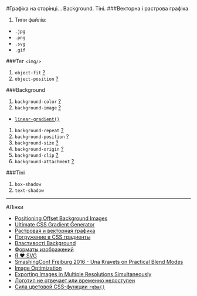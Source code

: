 #Графіка на сторінці. <img/>. Background. Тіні.
###Векторна і растрова графіка
1. Типи файлів:
  - `.jpg`
  - `.png`
  - `.svg`
  - `.gif`
  
###Тег `<img/>`
1. `object-fit` [?](http://caniuse.com/#search=object-fit)
1. `object-position` [?](https://css-tricks.com/almanac/properties/o/object-position/)

###Background
1. `background-color` [?](https://css-tricks.com/almanac/properties/b/background-color/)
1. `background-image` [?](https://css-tricks.com/almanac/properties/b/background-image/)
  - [`linear-gradient()`](http://www.colorzilla.com/gradient-editor/)
1. `background-repeat` [?](https://css-tricks.com/almanac/properties/b/background-repeat/)
1. `background-position` [?](https://css-tricks.com/almanac/properties/b/background-position/)
1. `background-size` [?](https://css-tricks.com/almanac/properties/b/background-size/)
1. `background-origin` [?](https://css-tricks.com/almanac/properties/b/background-origin/)
1. `background-clip` [?](https://css-tricks.com/almanac/properties/b/background-clip/)
1. `background-attachment` [?](https://css-tricks.com/almanac/properties/b/background-attachment/)

###Тіні
1. `box-shadow`
1. `text-shadow`

---
#Лінки
- [Positioning Offset Background Images](https://css-tricks.com/positioning-offset-background-images/)
- [Ultimate CSS Gradient Generator](http://www.colorzilla.com/gradient-editor/)
- [Растровая и векторная графика](https://htmlacademy.ru/blog/111-rastr-vector)
- [Погружение в CSS градиенты](http://frontender.info/dig-deep-into-css-gradients/)
- [Властивості Background](http://codeguida.com/post/496/)
- [Форматы изображений](https://htmlacademy.ru/blog/113-image-formats)
- [Я ♥ SVG](https://vimeo.com/108093997)
- [SmashingConf Freiburg 2016 - Una Kravets on Practical Blend Modes](https://vimeo.com/184235576)
- [Image Optimization](https://calendar.perfplanet.com/2016/image-optimization/)
- [Exporting Images in Multiple Resolutions Simultaneously](http://mediatemple.net/blog/tips/exporting-images-multiple-resolutions-simultaneously/)
- [Логотип не отвечает или временно недоступен](http://css.yoksel.ru/a11y-for-logotypes/)
- [Сила цветовой CSS-функции `rgba()`](http://frontender.info/the-power-of-rgba/)
